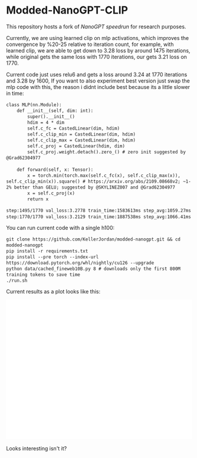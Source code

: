 # Modded-NanoGPT-CLIP

This repository hosts a fork of *NanoGPT speedrun* for research purposes.

Currently, we are using learned clip on mlp activations, which improves the convergence by %20-25 relative to iteration count, for example, with learned clip, we are able to get down to 3.28 loss by around 1475 iterations, while original gets the same loss with 1770 iterations, our gets 3.21 loss on 1770.

Current code just uses relu6 and gets a loss around 3.24 at 1770 iterations and 3.28 by 1600, If you want to also experiment best version just swap the mlp code with this, the reason i didnt include best because its a little slower in time:

```
class MLP(nn.Module):
    def __init__(self, dim: int):
        super().__init__()
        hdim = 4 * dim
        self.c_fc = CastedLinear(dim, hdim)
        self.c_clip_min = CastedLinear(dim, hdim)
        self.c_clip_max = CastedLinear(dim, hdim)
        self.c_proj = CastedLinear(hdim, dim)
        self.c_proj.weight.detach().zero_() # zero init suggested by @Grad62304977

    def forward(self, x: Tensor):
        x = torch.min(torch.max(self.c_fc(x), self.c_clip_max(x)), self.c_clip_min(x)).square() # https://arxiv.org/abs/2109.08668v2; ~1-2% better than GELU; suggested by @SKYLINEZ007 and @Grad62304977
        x = self.c_proj(x)
        return x
```

`step:1495/1770 val_loss:3.2778 train_time:1583613ms step_avg:1059.27ms
`
`step:1770/1770 val_loss:3.2129 train_time:1887538ms step_avg:1066.41ms
`

You can run current code with a single h100:

```
git clone https://github.com/KellerJordan/modded-nanogpt.git && cd modded-nanogpt
pip install -r requirements.txt
pip install --pre torch --index-url https://download.pytorch.org/whl/nightly/cu126 --upgrade
python data/cached_fineweb10B.py 8 # downloads only the first 800M training tokens to save time
./run.sh
```

Current results as a plot looks like this:

![](plts.png)

Looks interesting isn't it?